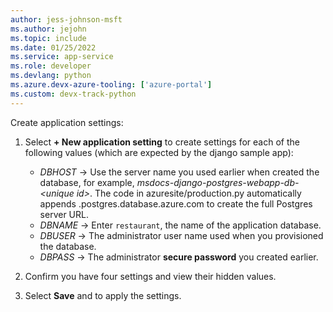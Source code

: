 ```yaml
---
author: jess-johnson-msft
ms.author: jejohn
ms.topic: include
ms.date: 01/25/2022
ms.service: app-service
ms.role: developer
ms.devlang: python
ms.azure.devx-azure-tooling: ['azure-portal']
ms.custom: devx-track-python
---
```


Create application settings:

1. Select **+ New application setting** to create settings for each of the following values (which are expected by the django sample app):

    * *DBHOST* &rarr; Use the server name you used earlier when created the database, for example, *msdocs-django-postgres-webapp-db-\<unique id>*.
    The code in azuresite/production.py automatically appends .postgres.database.azure.com to create the full Postgres server URL.
    * *DBNAME* &rarr;  Enter `restaurant`, the name of the application database.
    * *DBUSER* &rarr; The administrator user name used when you provisioned the database.
    * *DBPASS* &rarr; The administrator **secure password** you created earlier.

1. Confirm you have four settings and view their hidden values.

1. Select **Save** and to apply the settings.
